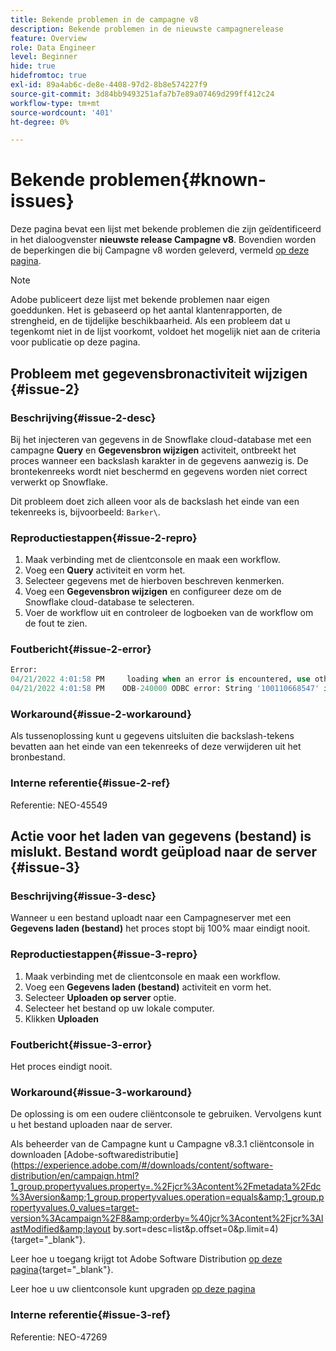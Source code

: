 ```yaml
---
title: Bekende problemen in de campagne v8
description: Bekende problemen in de nieuwste campagnerelease
feature: Overview
role: Data Engineer
level: Beginner
hide: true
hidefromtoc: true
exl-id: 89a4ab6c-de8e-4408-97d2-8b8e574227f9
source-git-commit: 3d84bb9493251afa7b7e89a07469d299ff412c24
workflow-type: tm+mt
source-wordcount: '401'
ht-degree: 0%

---
```


# Bekende problemen{#known-issues}

Deze pagina bevat een lijst met bekende problemen die zijn geïdentificeerd in het dialoogvenster **nieuwste release Campagne v8**. Bovendien worden de beperkingen die bij Campagne v8 worden geleverd, vermeld [op deze pagina](ac-guardrails.md).


>[!NOTE]
>
>Adobe publiceert deze lijst met bekende problemen naar eigen goeddunken. Het is gebaseerd op het aantal klantenrapporten, de strengheid, en de tijdelijke beschikbaarheid. Als een probleem dat u tegenkomt niet in de lijst voorkomt, voldoet het mogelijk niet aan de criteria voor publicatie op deze pagina.

<!--
## Change Data Source activity issue #1 {#issue-1}

### Description{#issue-1-desc}

The **Change Data Source** activity is failing when transfering data from Campaign local database to Snowflake cloud database. When switching directions, the activity can generate issues.

### Reproduction steps{#issue-1-repro}

1. Connect to the client console and create a workflow.
1. Add a **Query** activity and a **Change Data Source** activity.
1. Define a query on the **email**, which is a string.
1. Run the workflow and right-click the transition to view the population: the email records are displayed replaced by `****`.
1. Check the workflow logs: the **Change Data Source** activity interprets these records as numeric values.

### Error message{#issue-1-error}

```sql
04/13/2022 10:00:18 AM              Executing change data source 'Ok' (step 'Change Data Source')
04/13/2022 10:00:18 AM              Starting 1 connection(s) on pool 'nms:extAccount:ffda tractorsupply_mkt_stage8' (Snowflake, server='adobe-acc_tractorsupply_us_west_2_aws.snowflakecomputing.com', login='tractorsupply_stage8_MKT:tractorsupply_stage8')
04/13/2022 10:00:26 AM              ODB-240000 ODBC error: {*}Numeric value '{*}******{*}{{*}}' is not recognized\{*}   File 'wkf1285541_13_1_0_47504750#458318uploadPart0.chunk.gz', line 1, character 10140   Row 279, column "WKF1285541_13_1_0"["BICUST_ID":1]   If you would like to continue loading when a
04/13/2022 10:00:26 AM              n error is encountered, use other values such as 'SKIP_FILE' or 'CONTINUE' for the ON_ERROR option. For more information on loading options, please run 'info loading_data' in a SQL client. SQLState: 22018
04/13/2022 10:00:26 AM              WDB-200001 SQL statement 'COPY INTO wkf1285541_13_1_0 (SACTIVE, SADDRESS1, SADDRESS2, BICUST_ID, SEMAIL) FROM ( SELECT $1, $2, $3, $4, $5 FROM $$@BULK_wkf1285541_13_1_0$$) FILE_FORMAT = ( TYPE = CSV RECORD_DELIMITER = '\x02' FIELD_DELIMITER = '\x01' FIEL
04/13/2022 10:00:26 AM              D_OPTIONALLY_ENCLOSED_BY = 'NONE') ON_ERROR = ABORT_STATEMENT PURGE = TRUE' could not be executed.
```

### Workaround{#issue-1-workaround}

To have the data transfered from Snowflake cloud database to Campaign local database and back to Snowflake, you must use two different **Change Data Source** activities.

### Internal reference{#issue-1-ref}

Reference: NEO-45549 
-->


## Probleem met gegevensbronactiviteit wijzigen {#issue-2}

### Beschrijving{#issue-2-desc}

Bij het injecteren van gegevens in de Snowflake cloud-database met een campagne **Query** en **Gegevensbron wijzigen** activiteit, ontbreekt het proces wanneer een backslash karakter in de gegevens aanwezig is. De brontekenreeks wordt niet beschermd en gegevens worden niet correct verwerkt op Snowflake.

Dit probleem doet zich alleen voor als de backslash het einde van een tekenreeks is, bijvoorbeeld: `Barker\`.


### Reproductiestappen{#issue-2-repro}

1. Maak verbinding met de clientconsole en maak een workflow.
1. Voeg een **Query** activiteit en vorm het.
1. Selecteer gegevens met de hierboven beschreven kenmerken.
1. Voeg een **Gegevensbron wijzigen** en configureer deze om de Snowflake cloud-database te selecteren.
1. Voer de workflow uit en controleer de logboeken van de workflow om de fout te zien.


### Foutbericht{#issue-2-error}

```sql
Error:
04/21/2022 4:01:58 PM     loading when an error is encountered, use other values such as 'SKIP_FILE' or 'CONTINUE' for the ON_ERROR option. For more information on loading options, please run 'info loading_data' in a SQL client. SQLState: 22000
04/21/2022 4:01:58 PM    ODB-240000 ODBC error: String '100110668547' is too long and would be truncated   File 'wkf1656797_21_1_3057430574#458516uploadPart0.chunk.gz', line 1, character 0   Row 90058, column "WKF1656797_21_1"["SCARRIER_ROUTE":13]   If you would like to continue
```

### Workaround{#issue-2-workaround}

Als tussenoplossing kunt u gegevens uitsluiten die backslash-tekens bevatten aan het einde van een tekenreeks of deze verwijderen uit het bronbestand.

<!--
As a workaround, export the files with double quotes around the problematic values (like `Barker\`) and include a file format option `FIELD_OPTIONALLY_ENCLOSED_BY = '"'`.
-->

### Interne referentie{#issue-2-ref}

Referentie: NEO-45549


## Actie voor het laden van gegevens (bestand) is mislukt. Bestand wordt geüpload naar de server {#issue-3}

### Beschrijving{#issue-3-desc}

Wanneer u een bestand uploadt naar een Campagneserver met een **Gegevens laden (bestand)** het proces stopt bij 100% maar eindigt nooit.

### Reproductiestappen{#issue-3-repro}

1. Maak verbinding met de clientconsole en maak een workflow.
1. Voeg een **Gegevens laden (bestand)** activiteit en vorm het.
1. Selecteer **Uploaden op server** optie.
1. Selecteer het bestand op uw lokale computer.
1. Klikken **Uploaden**


### Foutbericht{#issue-3-error}

Het proces eindigt nooit.

### Workaround{#issue-3-workaround}

De oplossing is om een oudere cliëntconsole te gebruiken. Vervolgens kunt u het bestand uploaden naar de server.

Als beheerder van de Campagne kunt u Campagne v8.3.1 cliëntconsole in downloaden [Adobe-softwaredistributie](https://experience.adobe.com/#/downloads/content/software-distribution/en/campaign.html?1_group.propertyvalues.property=.%2Fjcr%3Acontent%2Fmetadata%2Fdc%3Aversion&amp;1_group.propertyvalues.operation=equals&amp;1_group.propertyvalues.0_values=target-version%3Acampaign%2F8&amp;orderby=%40jcr%3Acontent%2Fjcr%3AlastModified&amp;layout by.sort=desc=list&amp;p.offset=0&amp;p.limit=4){target=&quot;_blank&quot;}.

Leer hoe u toegang krijgt tot Adobe Software Distribution [op deze pagina](https://experienceleague.adobe.com/docs/experience-cloud/software-distribution/home.html){target=&quot;_blank&quot;}.

Leer hoe u uw clientconsole kunt upgraden [op deze pagina](connect.md)

### Interne referentie{#issue-3-ref}

Referentie: NEO-47269
